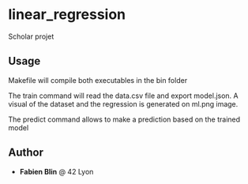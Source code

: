 # linear_regression
Scholar projet

## Usage
Makefile will compile both executables in the bin folder

The train command will read the data.csv file and export model.json. A visual of the dataset and the regression is generated on ml.png image.

The predict command allows to make a prediction based on the trained model

## Author

* **Fabien Blin** @ 42 Lyon

